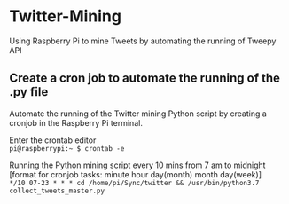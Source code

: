 # Twitter-Mining
Using Raspberry Pi to mine Tweets by automating the running of Tweepy API

## Create a cron job to automate the running of the .py file ##
Automate the running of the Twitter mining Python script by creating a cronjob in the Raspberry Pi terminal.  

Enter the crontab editor  
`pi@raspberrypi:~ $ crontab -e`
 
Running the Python mining script every 10 mins from 7 am to midnight  
[format for cronjob tasks: minute hour day(month) month day(week)]  
`*/10 07-23 * * * cd /home/pi/Sync/twitter && /usr/bin/python3.7 collect_tweets_master.py`
